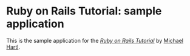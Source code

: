 # Ruby on Rails Tutorial: sample application

This is the sample application for the [*Ruby on Rails Tutorial*](http://railstutorial.org/) by [Michael Hartl](http://michaelhartl.com).
